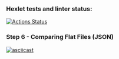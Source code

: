 ### Hexlet tests and linter status:
[![Actions Status](https://github.com/Alina-Zhdanova/java-project-71/actions/workflows/hexlet-check.yml/badge.svg)](https://github.com/Alina-Zhdanova/java-project-71/actions)

### Step 6 - Comparing Flat Files (JSON)
[![asciicast](https://asciinema.org/a/3NJJWxMDYRabmU96kcN4daLhg.svg)](https://asciinema.org/a/3NJJWxMDYRabmU96kcN4daLhg)